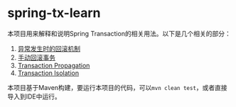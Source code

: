 # spring-tx-learn

本项目用来解释和说明Spring Transaction的相关用法。以下是几个相关的部分：

1. [异常发生时的回滚机制](Exception_Rollback.md)
1. [手动回滚事务](Rollback_Manually.md)
1. [Transaction Propagation](Propagation.md)
1. [Transaction Isolation](Isolation.md)

本项目基于Maven构建，要运行本项目的代码，可以``mvn clean test``，或者直接导入到IDE中运行。


